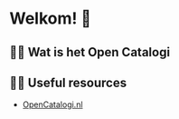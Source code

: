 
# Welkom! 👋

## 🙋‍♀️ Wat is het Open Catalogi

## 👩‍💻 Useful resources 
- [OpenCatalogi.nl](https://opencatalogi.nl)

